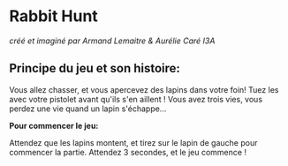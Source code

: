 # Rabbit Hunt
*créé et imaginé par Armand Lemaitre & Aurélie Caré I3A*

## Principe du jeu et son histoire:

Vous allez chasser, et vous apercevez des lapins dans votre foin! Tuez les  avec votre pistolet avant qu'ils s'en aillent !
Vous avez trois vies, vous perdez une vie quand un lapin s'échappe...

**Pour commencer le jeu:**

Attendez que les lapins montent, et tirez sur le lapin de gauche pour commencer la partie.
Attendez 3 secondes, et le jeu commence !
